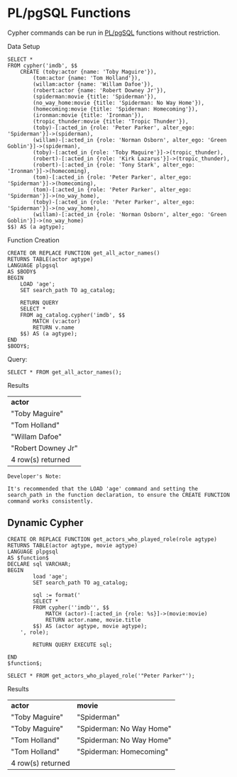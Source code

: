 # PL/pgSQL Functions

Cypher commands can be run in [PL/pgSQL](https://www.postgresql.org/docs/11/plpgsql-overview.html) functions without restriction.

Data Setup
```postgresql
SELECT *
FROM cypher('imdb', $$
	CREATE (toby:actor {name: 'Toby Maguire'}),
		(tom:actor {name: 'Tom Holland'}),
		(willam:actor {name: 'Willam Dafoe'}),
		(robert:actor {name: 'Robert Downey Jr'}),
		(spiderman:movie {title: 'Spiderman'}),
		(no_way_home:movie {title: 'Spiderman: No Way Home'}),
		(homecoming:movie {title: 'Spiderman: Homecoming'}),
		(ironman:movie {title: 'Ironman'}),
		(tropic_thunder:movie {title: 'Tropic Thunder'}),
		(toby)-[:acted_in {role: 'Peter Parker', alter_ego: 'Spiderman'}]->(spiderman),
		(willam)-[:acted_in {role: 'Norman Osborn', alter_ego: 'Green Goblin'}]->(spiderman),
		(toby)-[:acted_in {role: 'Toby Maguire'}]->(tropic_thunder),
		(robert)-[:acted_in {role: 'Kirk Lazarus'}]->(tropic_thunder),
		(robert)-[:acted_in {role: 'Tony Stark', alter_ego: 'Ironman'}]->(homecoming),
		(tom)-[:acted_in {role: 'Peter Parker', alter_ego: 'Spiderman'}]->(homecoming),
		(tom)-[:acted_in {role: 'Peter Parker', alter_ego: 'Spiderman'}]->(no_way_home),
		(toby)-[:acted_in {role: 'Peter Parker', alter_ego: 'Spiderman'}]->(no_way_home),
		(willam)-[:acted_in {role: 'Norman Osborn', alter_ego: 'Green Goblin'}]->(no_way_home)
$$) AS (a agtype);
```

Function Creation
```postgresql
CREATE OR REPLACE FUNCTION get_all_actor_names()
RETURNS TABLE(actor agtype)
LANGUAGE plpgsql
AS $BODY$
BEGIN
    LOAD 'age';
    SET search_path TO ag_catalog;

    RETURN QUERY 
    SELECT * 
    FROM ag_catalog.cypher('imdb', $$
        MATCH (v:actor)
        RETURN v.name
    $$) AS (a agtype);
END
$BODY$;
```

Query:
```postgresql
SELECT * FROM get_all_actor_names();
```

Results
<table>
  <tr>
   <td><strong>actor</strong>
   </td>
  </tr>
  <tr>
   <td>"Toby Maguire"</td>
  </tr>
  <tr>
   <td>"Tom Holland"</td>
  </tr>
  <tr>
   <td>"Willam Dafoe"</td>
  </tr>
  <tr>
   <td>"Robert Downey Jr"</td>
  </tr>
  <tr>
   <td>4 row(s) returned
   </td>
  </tr>
</table>

```
Developer's Note:

It's recommended that the LOAD 'age' command and setting the search_path in the function declaration, to ensure the CREATE FUNCTION command works consistently.
```

## Dynamic Cypher


```postgresql
CREATE OR REPLACE FUNCTION get_actors_who_played_role(role agtype)
RETURNS TABLE(actor agtype, movie agtype)
LANGUAGE plpgsql
AS $function$
DECLARE sql VARCHAR;
BEGIN
        load 'age';
        SET search_path TO ag_catalog;

        sql := format('
		SELECT *
		FROM cypher(''imdb'', $$
			MATCH (actor)-[:acted_in {role: %s}]->(movie:movie)
			RETURN actor.name, movie.title
		$$) AS (actor agtype, movie agtype);
	', role);

        RETURN QUERY EXECUTE sql;

END
$function$;
```

```postgresql
SELECT * FROM get_actors_who_played_role('"Peter Parker"');
```


Results
<table>
  <tr>
   <td><strong>actor</strong></td>
   <td><strong>movie</strong></td>
  </tr>
  <tr>
   <td>"Toby Maguire"</td>
   <td>"Spiderman"</td>
  </tr>
  <tr>
   <td>"Toby Maguire"</td>
   <td>"Spiderman: No Way Home"</td>
  </tr>
  <tr>
   <td>"Tom Holland"</td>
   <td>"Spiderman: No Way Home"</td>
  </tr>
  <tr>
   <td>"Tom Holland"</td>
   <td>"Spiderman: Homecoming"</td>
  </tr>
  <tr>
   <td>4 row(s) returned
   </td>
  </tr>
</table>


